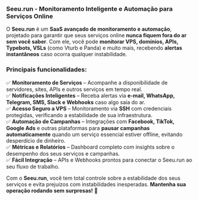 ### **Seeu.run - Monitoramento Inteligente e Automação para Serviços Online**  

O **Seeu.run** é um **SaaS avançado de monitoramento e automação**, projetado para garantir que seus serviços online **nunca fiquem fora do ar sem você saber**. Com ele, você pode **monitorar VPS, domínios, APIs, Typebots, VSLs** (como Vturb e Panda) e muito mais, recebendo **alertas instantâneos** caso ocorra qualquer instabilidade.  

### **Principais funcionalidades:**  
✅ **Monitoramento de Serviços** – Acompanhe a disponibilidade de servidores, sites, APIs e outros serviços em tempo real.  
✅ **Notificações Inteligentes** – Receba alertas via **e-mail, WhatsApp, Telegram, SMS, Slack e Webhooks** caso algo saia do ar.  
✅ **Acesso Seguro a VPS** – Monitoramento via **SSH** com credenciais protegidas, verificando a estabilidade de sua infraestrutura.  
✅ **Automação de Campanhas** – Integrações com **Facebook, TikTok, Google Ads** e outras plataformas para **pausar campanhas automaticamente** quando um serviço essencial estiver offline, evitando desperdício de dinheiro.  
✅ **Métricas e Relatórios** – Dashboard completo com insights sobre o desempenho dos seus serviços e campanhas.  
✅ **Fácil Integração** – APIs e Webhooks prontos para conectar o Seeu.run ao seu fluxo de trabalho.  

Com o **Seeu.run**, você tem total controle sobre a estabilidade dos seus serviços e evita prejuízos com instabilidades inesperadas. **Mantenha sua operação rodando sem surpresas!** 🚀 